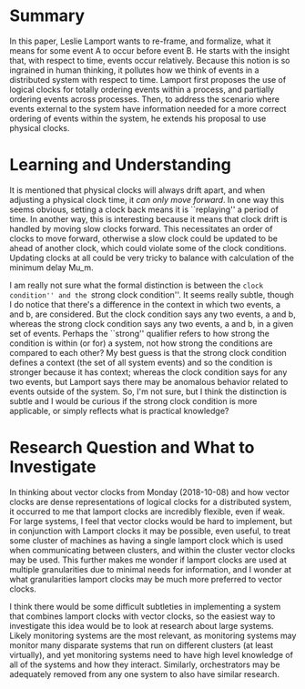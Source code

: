# Summary
In this paper, Leslie Lamport wants to re-frame, and formalize, what it means for some event A to occur before event B. He starts with the insight that, with respect to time, events occur relatively. Because this notion is so ingrained in human thinking, it pollutes how we think of events in a distributed system with respect to time. Lamport first proposes the use of logical clocks for totally ordering events within a process, and partially ordering events across processes. Then, to address the scenario where events external to the system have information needed for a more correct ordering of events within the system, he extends his proposal to use physical clocks. 

# Learning and Understanding
It is mentioned that physical clocks will always drift apart, and when adjusting a physical clock time, it *can only move forward*. In one way this seems obvious, setting a clock back means it is ``replaying'' a period of time. In another way, this is interesting because it means that clock drift is handled by moving slow clocks forward. This necessitates an order of clocks to move forward, otherwise a slow clock could be updated to be ahead of another clock, which could violate some of the clock conditions. Updating clocks at all could be very tricky to balance with calculation of the minimum delay Mu_m.

I am really not sure what the formal distinction is between the ``clock condition'' and the ``strong clock condition''. It seems really subtle, though I do notice that there's a difference in the context in which two events, a and b, are considered. But the clock condition says any two events, a and b, whereas the strong clock condition says any two events, a and b, in a given set of events. Perhaps the ``strong'' qualifier refers to how strong the condition is within (or for) a system, not how strong the conditions are compared to each other? My best guess is that the strong clock condition defines a context (the set of all system events) and so the condition is stronger because it has context; whereas the clock condition says for any two events, but Lamport says there may be anomalous behavior related to events outside of the system. So, I'm not sure, but I think the distinction is subtle and I would be curious if the strong clock condition is more applicable, or simply reflects what is practical knowledge?

# Research Question and What to Investigate
In thinking about vector clocks from Monday (2018-10-08) and how vector clocks are dense representations of logical clocks for a distributed system, it occurred to me that lamport clocks are incredibly flexible, even if weak. For large systems, I feel that vector clocks would be hard to implement, but in conjunction with Lamport clocks it may be possible, even useful, to treat some cluster of machines as having a single lamport clock which is used when communicating between clusters, and within the cluster vector clocks may be used. This further makes me wonder if lamport clocks are used at multiple granularities due to minimal needs for information, and I wonder at what granularities lamport clocks may be much more preferred to vector clocks.

I think there would be some difficult subtleties in implementing a system that combines lamport clocks with vector clocks, so the easiest way to investigate this idea would be to look at research about large systems. Likely monitoring systems are the most relevant, as monitoring systems may monitor many disparate systems that run on different clusters (at least virtually), and yet monitoring systems need to have high level knowledge of all of the systems and how they interact. Similarly, orchestrators may be adequately removed from any one system to also have similar research.
